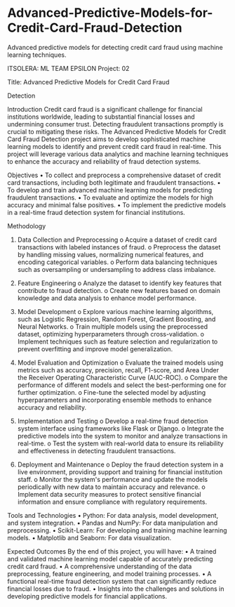 # Advanced-Predictive-Models-for-Credit-Card-Fraud-Detection
Advanced predictive models for detecting credit card fraud using machine learning techniques.

ITSOLERA: ML TEAM EPSILON Project: 02

Title: Advanced Predictive Models for Credit Card Fraud

Detection

Introduction
Credit card fraud is a significant challenge for financial institutions worldwide, leading to substantial
financial losses and undermining consumer trust. Detecting fraudulent transactions promptly is crucial to
mitigating these risks. The Advanced Predictive Models for Credit Card Fraud Detection project aims to
develop sophisticated machine learning models to identify and prevent credit card fraud in real-time.
This project will leverage various data analytics and machine learning techniques to enhance the
accuracy and reliability of fraud detection systems.

Objectives
• To collect and preprocess a comprehensive dataset of credit card transactions, including both
legitimate and fraudulent transactions.
• To develop and train advanced machine learning models for predicting fraudulent transactions.
• To evaluate and optimize the models for high accuracy and minimal false positives.
• To implement the predictive models in a real-time fraud detection system for financial
institutions.

Methodology
1. Data Collection and Preprocessing
o Acquire a dataset of credit card transactions with labeled instances of fraud.
o Preprocess the dataset by handling missing values, normalizing numerical features, and
encoding categorical variables.
o Perform data balancing techniques such as oversampling or undersampling to address
class imbalance.

2. Feature Engineering
o Analyze the dataset to identify key features that contribute to fraud detection.
o Create new features based on domain knowledge and data analysis to enhance model
performance.

3. Model Development
o Explore various machine learning algorithms, such as Logistic Regression, Random
Forest, Gradient Boosting, and Neural Networks.
o Train multiple models using the preprocessed dataset, optimizing hyperparameters
through cross-validation.
o Implement techniques such as feature selection and regularization to prevent overfitting
and improve model generalization.

4. Model Evaluation and Optimization
o Evaluate the trained models using metrics such as accuracy, precision, recall, F1-score,
and Area Under the Receiver Operating Characteristic Curve (AUC-ROC).
o Compare the performance of different models and select the best-performing one for
further optimization.
o Fine-tune the selected model by adjusting hyperparameters and incorporating ensemble
methods to enhance accuracy and reliability.

5. Implementation and Testing
o Develop a real-time fraud detection system interface using frameworks like Flask or
Django.
o Integrate the predictive models into the system to monitor and analyze transactions in
real-time.
o Test the system with real-world data to ensure its reliability and effectiveness in
detecting fraudulent transactions.

6. Deployment and Maintenance
o Deploy the fraud detection system in a live environment, providing support and training
for financial institution staff.
o Monitor the system's performance and update the models periodically with new data to
maintain accuracy and relevance.
o Implement data security measures to protect sensitive financial information and ensure
compliance with regulatory requirements.

Tools and Technologies
• Python: For data analysis, model development, and system integration.
• Pandas and NumPy: For data manipulation and preprocessing.
• Scikit-Learn: For developing and training machine learning models.
• Matplotlib and Seaborn: For data visualization.

Expected Outcomes
By the end of this project, you will have:
• A trained and validated machine learning model capable of accurately predicting credit card
fraud.
• A comprehensive understanding of the data preprocessing, feature engineering, and model
training processes.
• A functional real-time fraud detection system that can significantly reduce financial losses due to
fraud.
• Insights into the challenges and solutions in developing predictive models for financial
applications.
